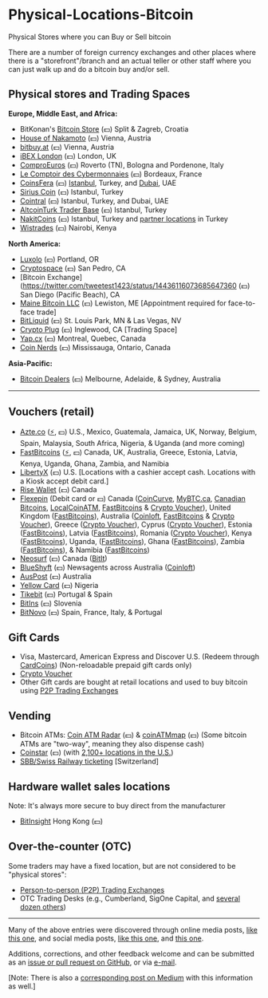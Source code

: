 # Physical-Locations-Bitcoin
Physical Stores where you can Buy or Sell bitcoin

There are a number of foreign currency exchanges and other places where there is a "storefront"/branch and an actual teller or other staff where you can just walk up and do a bitcoin buy and/or sell.

**Physical stores and Trading Spaces**
--------------------------------------

**Europe, Middle East, and Africa:**

- BitKonan's [Bitcoin Store](https://www.bitcoinpit.de/bitcoin-store) (💵) Split & Zagreb, Croatia
- [House of Nakamoto](https://www.thehouseofnakamoto.com/en/standort) (💵) Vienna, Austria
- [bitbuy.at](https://bitbuy.at/contact/us) (💵) Vienna, Austria
- [iBEX London](https://www.ibex-bitcoin.com/) (💵) London, UK
- [ComproEuros](https://comproeuro.it/) (💵) Roverto (TN), Bologna and Pordenone, Italy
- [Le Comptoir des Cybermonnaies](https://www.lecomptoirdescybermonnaies.fr/acheter-vendre-cryptomonnaies-comptoir) (💵) Bordeaux, France
- [CoinsFera](https://www.coinsfera.com/) (💵) [Istanbul](https://www.coinsfera.com/en/branches?branch=istanbul), Turkey, and [Dubai](https://www.coinsfera.com/en/branches?branch=dubai), UAE
- [Sirius Coin](https://www.siriuscoin.com/) (💵) Istanbul, Turkey
- [Cointral](https://cointral.com/our-branches) (💵) Istanbul, Turkey, and Dubai, UAE
- [AltcoinTurk Trader Base](https://np.reddit.com/r/Altcointurk/comments/c033pd) (💵) Istanbul, Turkey
- [NakitCoins](https://nakitcoins.com/) (💵) Istanbul, Turkey and [partner locations](https://nakitcoins.com/partners-locator) in Turkey
- [Wistrades](https://twitter.com/FxUndisputed) (💵) Nairobi, Kenya

**North America:**

- [Luxolo](https://luxolo.io/) (💵) Portland, OR
- [Cryptospace](https://www.cryptospaceus.com/otc) (💵) San Pedro, CA
- [Bitcoin Exchange](https://twitter.com/tweetest1423/status/14436116073685647360 (💵) San Diego (Pacific Beach), CA
- [Maine Bitcoin LLC](https://maine-bitcoin.com/office-lewiston) (💵) Lewiston, ME [Appointment required for face-to-face trade]
- [BitLiquid](https://bit-liquid.com/contact#33eb8977-7de6-41b4-a017-4ec6a198f98b) (💵) St. Louis Park, MN & Las Vegas, NV
- [Crypto Plug](https://www.cryptopluginglewood.com/) (💵) Inglewood, CA [Trading Space]
- [Yap.cx](https://yap.cx/) (💵) Montreal, Quebec, Canada
- [Coin Nerds](https://coinnerds.ca/) (💵) Mississauga, Ontario, Canada

**Asia-Pacific:**

- [Bitcoin Dealers](https://bitcoindealers.com.au/buy-bitcoins.html) (💵) Melbourne, Adelaide, & Sydney, Australia

<hr />

Vouchers (retail)
-----------------

- [Azte.co](https://azte.co/#find_a_vendor) ([⚡](https://lightningnetworkstores.com/wallets), 💵) U.S., Mexico, Guatemala, Jamaica, UK, Norway, Belgium, Spain, Malaysia, South Africa, Nigeria, & Uganda (and more coming)
- [FastBitcoins](https://fastbitcoins.com/#locations) ([⚡](https://lightningnetworkstores.com/wallets), 💵) Canada, UK, Australia, Greece, Estonia, Latvia, Kenya, Uganda, Ghana, Zambia, and Namibia
- [LibertyX](https://libertyx.com/) (💵) U.S. [Locations with a cashier accept cash. Locations with a Kiosk accept debit card.]
- [Rise Wallet](https://www.risewallet.com/locations) (💵) Canada
- [Flexepin](https://www.flexepin.com/sales_outlet_finder) (Debit card or 💵) Canada ([CoinCurve](https://coincurve.com/), [MyBTC.ca](https://mybtc.ca/buy-bitcoin-with-flexepin-canada), [Canadian Bitcoins](https://www.canadianbitcoins.com/), [LocalCoinATM](https://localcoinatm.com/flexepin-v3/#flexepin-form), [FastBitcoins](https://fastbitcoins.com/voucher) & [Crypto Voucher](https://cryptovoucher.io/redeem-now)), United Kingdom ([FastBitcoins](https://fastbitcoins.com/voucher)), Australia ([Coinloft](https://www.coinloft.com.au/buy/flexepin), [FastBitcoins](https://fastbitcoins.com/voucher) & [Crypto Voucher](https://cryptovoucher.io/redeem-now)), Greece ([Crypto Voucher](https://cryptovoucher.io/redeem-now)), Cyprus ([Crypto Voucher](https://cryptovoucher.io/redeem-now)), Estonia ([FastBitcoins](https://fastbitcoins.com/voucher)), Latvia ([FastBitcoins](https://fastbitcoins.com/voucher)), Romania ([Crypto Voucher](https://cryptovoucher.io/redeem-now)), Kenya ([FastBitcoins](https://fastbitcoins.com/voucher)), Uganda, ([FastBitcoins](https://fastbitcoins.com/voucher)), Ghana ([FastBitcoins](https://fastbitcoins.com/voucher)), Zambia ([FastBitcoins](https://fastbitcoins.com/voucher)), & Namibia ([FastBitcoins](https://fastbitcoins.com/voucher))
- [Neosurf](https://www.neosurf.com/en_GB/application/findcard) (💵) Canada ([BitIt](https://bitit.io/))
- [BlueShyft](https://coinloft-locations.blueshyft.com.au/) (💵) Newsagents across Australia ([Coinloft](https://coinloft.com.au/buy/blueonline))
- [AusPost](https://www.coindesk.com/australia-post-now-lets-customers-buy-bitcoin-at-over-3500-outlets) (💵) Australia
- [Yellow Card](https://www.yellowcard.io/locations) (💵) Nigeria
- [Tikebit](https://tikebit.com/map#marker=null&panel=false&lat=40.19146303804063&lng=-4.696655273437501&zoom=7) (💵) Portugal & Spain
- [BitIns](https://www.bitins.net/#map-module) (💵) Slovenia
- [BitNovo](https://www.bitnovo.com/bitcoin-selling-point-en) (💵) Spain, France, Italy, & Portugal

Gift Cards
----------

- Visa, Mastercard, American Express and Discover U.S. (Redeem through [CardCoins](https://www.cardcoins.co/)) (Non-reloadable prepaid gift cards only)
- [Crypto Voucher](https://cryptovoucher.io/#giftCard)
- Other Gift cards are bought at retail locations and used to buy bitcoin using [P2P Trading Exchanges](https://medium.com/@cointastical/p2p-otc-exchanges-e-g-localbitcoins-bisq-hodlhodl-etc-20f293a2c72e)

Vending
-------

- Bitcoin ATMs: [Coin ATM Radar](https://coinatmradar.com/) (💵) & [coinATMmap](https://coinatmmap.com/) (💵) (Some bitcoin ATMs are "two-way", meaning they also dispense cash)
- [Coinstar](https://www.coinstar.com/bitcoin) (💵) (with [2,100+ locations in the U.S.](https://coinme.com/kiosks))
- [SBB/Swiss Railway ticketing](https://www.sbb.ch/en/station-services/services/further-services/ticket-machine-services/bitcoin.html) [Switzerland]

Hardware wallet sales locations
-------------------------------

Note: It's always more secure to buy direct from the manufacturer

- [BitInsight](http://bitinsighthk.com/what.html) Hong Kong (💵)

Over-the-counter (OTC)
----------------------

Some traders may have a fixed location, but are not considered to be "physical stores":

- [Person-to-person (P2P) Trading Exchanges](https://medium.com/@cointastical/p2p-otc-exchanges-e-g-localbitcoins-bisq-hodlhodl-etc-20f293a2c72e)
- OTC Trading Desks (e.g., Cumberland, SigOne Capital, and [several dozen others](https://medium.com/@cointastical/bitcoin-crypto-otc-trading-desks-7f77276c6dc))

<hr />

Many of the above entries were discovered through online media posts, [like this one](https://www.wsj.com/articles/walk-in-cryptocurrency-exchanges-emerge-amid-bitcoin-boom-11633107697), and social media posts, [like this one](https://twitter.com/parisforpres/status/1174324943850524672), and [this one](https://twitter.com/FxUndisputed/status/1359338797687840772).

Additions, corrections, and other feedback welcome and can be submitted as an [issue or pull request on GitHub](https://github.com/cointastical/Physical-Locations-Bitcoin), or via [e-mail](mailto://cointastical@gmail.com).

[Note: There is also a [corresponding post on Medium](https://cointastical.medium.com/physical-stores-where-you-can-buy-or-sell-bitcoin-9a28686fb625) with this information as well.]
